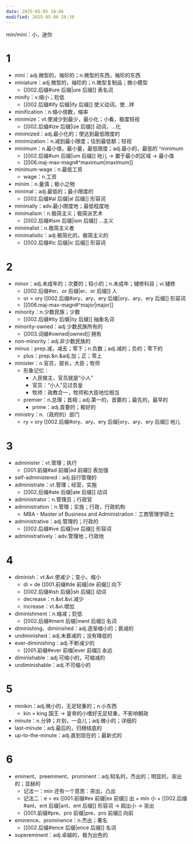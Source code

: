 ```yaml
---
date: 2025-05-05 18:06
modified: 2025-05-06 20:39
---
```


min/mini：小，迷你

# 1

- mini：adj.微型的，袖珍的；n.微型的东西，袖珍的东西
- miniature：adj.微型的，袖珍的；n.微型复制品；微小模型
	- [[002.后缀#ure 后缀|ure 后缀]] 表名词
- minify：v.缩小；贬低
	- [[002.后缀#ify 后缀|ify 后缀]] 使义动词，使...样
- minification：n.缩小倍数，缩率
- minimize：vt.使减少到最少，最小化；小看，极度轻视
	- [[002.后缀#ize 后缀|ize 后缀]] 动词，...化
- minimized：adj.最小化的；使达到最低限度的
- minimization：n.减到最小限度；估到最低额；轻视
- minimum：n.最小值，最小量，最低限度；adj.最小的，最低的 ^minimum
	- [[002.后缀#um 后缀|um 后缀]] 地儿 -> 置于最小的区域 -> 最小值
	- [[006.maj-max-magn#^maximum|maximum]]
- minimum-wage：n.最低工资
	- wage：n.工资
- minim：n.量滴；极小之物
- minimal：adj.最低的；最小限度的
	- [[002.后缀#al 后缀|al 后缀]] 形容词
- minimally：adv.最小限度地；最低程度地
- minimalism：n.极简主义；极简派艺术
	- [[002.后缀#ism 后缀|ism 后缀]] ...主义
- minimalist：n.极简主义者
- minimalistic：adj.极简化的，极简主义的
	- [[002.后缀#ic 后缀|ic 后缀]] 形容词

# 2

- minor：adj.未成年的；次要的；较小的；n.未成年；辅修科目；vi.辅修
	- [[002.后缀#er、or 后缀|er、or 后缀]] 人
	- or = ory [[002.后缀#ory、ary、ery 后缀|ory、ary、ery 后缀]] 形容词
	- [[006.maj-max-magn#^major|major]]
- minority：n.少数民族；少数
	- [[002.后缀#ity 后缀|ity 后缀]] 抽象名词
- minority-owned：adj.少数民族所有的
	- [[003.词缀#owned|owned]] 拥有
- non-minority：adj.非少数民族的
- minus：prep.减，减去；零下；n.负数；adj.减的；负的；零下的
	- plus：prep.&n.&adj.加；正；零上
- minister：n.官员，部长，大臣；牧师
	- 形象记忆：
		- 人民做主，官员就是“小人”
		- 官员：“小人”见过吾皇
		- 牧师：政教合一，牧师和大臣地位相当
	- premier：n.总理；首相；adj.第一的，首要的；最先的，最早的
		- prime：adj.首要的；极好的
- ministry：n.（政府的）部门
	- ry = ory [[002.后缀#ory、ary、ery 后缀|ory、ary、ery 后缀]] 地儿

# 3

- administer：vt.管理；执行
	- [[001.前缀#ad 前缀|ad 前缀]] 表加强
- self-administered：adj.自行管理的
- administrate：vt.管理；经营，实施
	- [[002.后缀#ate 后缀|ate 后缀]] 动词
- administrator：n.管理员；行政官
- administration：n.管理；实施；行政，行政机构
	- MBA - Master of Business and Administration：工商管理学硕士
- administrative：adj.管理的；行政的
	- [[002.后缀#ive 后缀|ive 后缀]] 形容词
- administratively：adv.管理地；行政地

# 4

- diminish：vt.&vi.使减少；变小，缩小
	- di = de [[001.前缀#de 前缀|de 前缀]] 向下
	- [[002.后缀#ish 后缀|ish 后缀]] 动词
	- decrease：n.&vt.&vi.减少
	- increase：vt.&vi.增加
- diminishment：n.缩减；贬低
	- [[002.后缀#ment 后缀|ment 后缀]] 名词
- diminishing、diminished：adj.逐渐缩小的；衰减的
- undiminished：adj.未衰减的；没有降低的
- ever-diminishing：adj.不断减少的
	- [[001.前缀#ever 前缀|ever 前缀]] 永远
- diminishable：adj.可缩小的，可缩减的
- undiminishable：adj.不可缩小的

# 5

- minikin：adj.微小的，无足轻重的；n.小东西
	- kin = king 国王 -> 皇帝的小嗜好无足轻重，不影响朝政
- minute：n.分钟；片刻，一会儿；adj.微小的；详细的
- last-minute：adj.最后的，归根结底的
- up-to-the-minute：adj.直到现在的；最新式的

# 6

- eminent、preeminent、prominent：adj.知名的，杰出的；明显的，突出的；显赫的
	- 记法一：min 还有一个意思：突出，凸出
	- 记法二：e = ex [[001.前缀#ex 前缀|ex 前缀]] 出 + min 小 + [[002.后缀#ant、ent 后缀|ant、ent 后缀]] 形容词 -> 超出小 -> 突出
	- [[001.前缀#pre、pro 前缀|pre、pro 前缀]] 向前
- eminence、prominence：n.杰出；著名
	- [[002.后缀#ence 后缀|ence 后缀]] 名词
- supereminent：adj.卓越的，极为出色的
